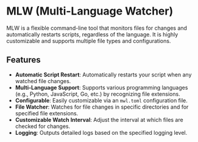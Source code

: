 # MLW (Multi-Language Watcher)

MLW is a flexible command-line tool that monitors files for changes and automatically restarts scripts, regardless of the language. It is highly customizable and supports multiple file types and configurations.

## Features

- **Automatic Script Restart**: Automatically restarts your script when any watched file changes.
- **Multi-Language Support**: Supports various programming languages (e.g., Python, JavaScript, Go, etc.) by recognizing file extensions.
- **Configurable**: Easily customizable via an `mwl.toml` configuration file.
- **File Watcher**: Watches for file changes in specific directories and for specified file extensions.
- **Customizable Watch Interval**: Adjust the interval at which files are checked for changes.
- **Logging**: Outputs detailed logs based on the specified logging level.

